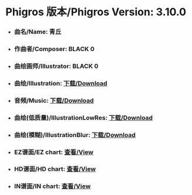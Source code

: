 
# Phigros 版本/Phigros Version:  3.10.0

- ### __曲名/Name:  青丘__

- ### __作曲者/Composer:  BLACK 0__

- ### __曲绘画师/Illustrator:  BLACK 0__

- ### __曲绘/Illustration:  [下载/Download](https://github.com/Po6647A/WebAssests/releases/download/3.10.0/1101.png)__

- ### __音频/Music:  [下载/Download](https://github.com/Po6647A/WebAssests/releases/download/3.10.0/1698.ogg)__

- ### __曲绘(低质量)/IllustrationLowRes:  [下载/Download](https://github.com/Po6647A/WebAssests/releases/download/3.10.0/1593.png)__

- ### __曲绘(模糊)/IllustrationBlur:  [下载/Download](https://github.com/Po6647A/WebAssests/releases/download/3.10.0/0)__


- ### __EZ谱面/EZ chart:  [查看/View](./EZ.json/index.html)__

- ### __HD谱面/HD chart:  [查看/View](./HD.json/index.html)__

- ### __IN谱面/IN chart:  [查看/View](./IN.json/index.html)__
